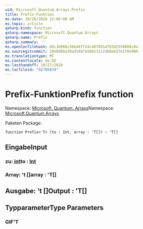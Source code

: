 ```yaml
---
uid: Microsoft.Quantum.Arrays.Prefix
title: Prefix-Funktion
ms.date: 10/26/2020 12:00:00 AM
ms.topic: article
qsharp.kind: function
qsharp.namespace: Microsoft.Quantum.Arrays
qsharp.name: Prefix
qsharp.summary: ''
ms.openlocfilehash: ddc3d868c36b46ff24c48769147b5d2550808c0a
ms.sourcegitcommit: 29e0d88a30e4166fa580132124b0eb57e1f0e986
ms.translationtype: MT
ms.contentlocale: de-DE
ms.lasthandoff: 10/27/2020
ms.locfileid: "92705839"
---
```

# <a name="prefix-function"></a><span data-ttu-id="56670-102">Prefix-Funktion</span><span class="sxs-lookup"><span data-stu-id="56670-102">Prefix function</span></span>

<span data-ttu-id="56670-103">Namespace: [Microsoft. Quantum. Arrays](xref:Microsoft.Quantum.Arrays)</span><span class="sxs-lookup"><span data-stu-id="56670-103">Namespace: [Microsoft.Quantum.Arrays](xref:Microsoft.Quantum.Arrays)</span></span>

<span data-ttu-id="56670-104">Paketen [](https://nuget.org/packages/)</span><span class="sxs-lookup"><span data-stu-id="56670-104">Package: [](https://nuget.org/packages/)</span></span>




```qsharp
function Prefix<'T> (to : Int, array : 'T[]) : 'T[]
```


## <a name="input"></a><span data-ttu-id="56670-105">Eingabe</span><span class="sxs-lookup"><span data-stu-id="56670-105">Input</span></span>

### <a name="to--int"></a><span data-ttu-id="56670-106">zu: [int](xref:microsoft.quantum.lang-ref.int)</span><span class="sxs-lookup"><span data-stu-id="56670-106">to : [Int](xref:microsoft.quantum.lang-ref.int)</span></span>




### <a name="array--t"></a><span data-ttu-id="56670-107">Array: 't []</span><span class="sxs-lookup"><span data-stu-id="56670-107">array : 'T[]</span></span>





## <a name="output--t"></a><span data-ttu-id="56670-108">Ausgabe: 't []</span><span class="sxs-lookup"><span data-stu-id="56670-108">Output : 'T[]</span></span>



## <a name="type-parameters"></a><span data-ttu-id="56670-109">Typparameter</span><span class="sxs-lookup"><span data-stu-id="56670-109">Type Parameters</span></span>

### <a name="t"></a><span data-ttu-id="56670-110">GIF</span><span class="sxs-lookup"><span data-stu-id="56670-110">'T</span></span>

